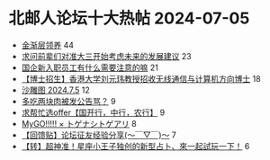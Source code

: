 # 北邮人论坛十大热帖 2024-07-05

- [金渐层领养](https://bbs.byr.cn/article/Pet/157625) 44
- [求问前辈们对准大三开始考虑未来的发展建议](https://bbs.byr.cn/article/Talking/6421385) 23
- [国企新入职员工有什么需要注意的嘛](https://bbs.byr.cn/article/WorkLife/1216863) 21
- [【博士招生】香港大学刘元玮教授招收无线通信与计算机方向博士](https://bbs.byr.cn/article/GoAbroad/398038) 18
- [沙雕图 2024.7.5](https://bbs.byr.cn/article/Joke/731481) 12
- [多吃两块肉被发公告骂？](https://bbs.byr.cn/article/Picture/3365003) 9
- [求帮忙选offer【国开行，中行，农行】](https://bbs.byr.cn/article/Job/2214189) 9
- [MyGO!!!!! × トゲナシトゲアリ](https://bbs.byr.cn/article/Comic/633878) 8
- [【回馈贴】论坛征友经验分享(～￣▽￣)～](https://bbs.byr.cn/article/Friends/2054665) 7
- [【转】超神准！星座小王子独创的新型占卜、來一起試玩一下！](https://bbs.byr.cn/article/Constellations/326533) 6



